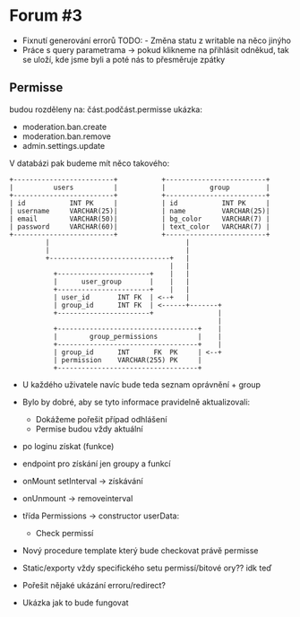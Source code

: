 # Forum #3

- Fixnutí generování errorů
  TODO: - Změna statu z writable na něco jinýho
- Práce s query parametrama -> pokud klikneme na přihlásit odněkud, tak se uloží, kde jsme byli a poté nás to přesměruje zpátky

## Permisse

budou rozděleny na:
část.podčást.permisse
ukázka:

- moderation.ban.create
- moderation.ban.remove
- admin.settings.update

V databázi pak budeme mít něco takového:

```
+-------------------------+           +-------------------------+
|          users          |           |           group         |
+-------------------------+           +-------------------------+
| id           INT PK     |           | id           INT PK     |
| username     VARCHAR(25)|           | name         VARCHAR(25)|
| email        VARCHAR(50)|           | bg_color     VARCHAR(7) |
| password     VARCHAR(60)|           | text_color   VARCHAR(7) |
+-------------------------+           +-------------------------+
         |                                  |
         |                                  |
         +------------------------------+   |
                                        |   |
           +-----------------------+    |   |
           |      user_group       |    |   |
           +-----------------------+    |   |
           | user_id       INT FK  | <--+   |
           | group_id      INT FK  | <------+-------+
           +-----------------------+                |
                                                    |
           +-----------------------------------+    |
           |        group_permissions          |    |
           +-----------------------------------+    |
           | group_id      INT      FK  PK     | <--+
           | permission    VARCHAR(255) PK     |
           +-----------------------------------+

```

- U každého uživatele navíc bude teda seznam oprávnění + group
- Bylo by dobré, aby se tyto informace pravidelně aktualizovali:

    - Dokážeme pořešit případ odhlášení
    - Permise budou vždy aktuální

- po loginu získat (funkce)
- endpoint pro získání jen groupy a funkcí
- onMount setInterval -> získávání
- onUnmount -> removeinterval
- třída Permissions -> constructor userData:
    - Check permissí
- Nový procedure template který bude checkovat právě permisse
- Static/exporty vždy specifického setu permissí/bitové ory?? idk teď
- Pořešit nějaké ukázání erroru/redirect?
- Ukázka jak to bude fungovat
